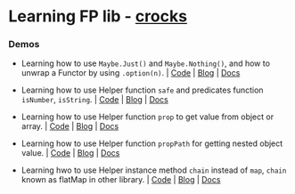 # Learning FP lib - [crocks](https://github.com/evilsoft/crocks)

### Demos

* Learning how to use `Maybe.Just()` and `Maybe.Nothing()`, and how to unwrap a Functor by using `.option(n)`. | [Code](./demo1.js) | [Blog](http://www.cnblogs.com/Answer1215/p/9022702.html) | [Docs](https://evilsoft.github.io/crocks/docs/crocks/Maybe.html)

* Learning how to use Helper function `safe` and predicates function `isNumber`, `isString`. | [Code](./demo2.js) | [Blog](http://www.cnblogs.com/Answer1215/p/9026265.html) | [Docs](https://evilsoft.github.io/crocks/docs/functions/predicate-functions.html)

* Learning how to use Helper function `prop` to get value from object or array. | [Code](./demo3.js) | [Blog](http://www.cnblogs.com/Answer1215/p/9026342.html) | [Docs](https://evilsoft.github.io/crocks/docs/crocks/Maybe.html#prop)

* Learning how to use Helper function `propPath` for getting nested object value. | [Code](./demo4.js) | [Blog](http://www.cnblogs.com/Answer1215/p/9026452.html) | [Docs](https://evilsoft.github.io/crocks/docs/crocks/Maybe.html#proppath)

* Learning hwo to use Helper instance method `chain` instead of `map`, `chain` known as flatMap in other library. | [Code](./demo5.js) | [Blog](http://www.cnblogs.com/Answer1215/p/9026521.html) | [Docs](https://evilsoft.github.io/crocks/docs/crocks/Maybe.html#chain)